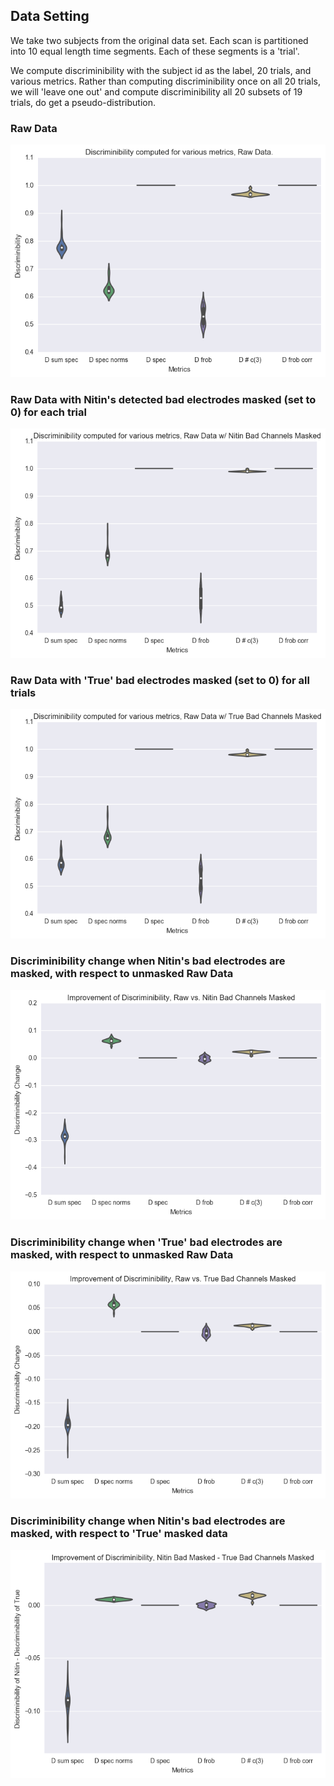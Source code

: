 
## Data Setting
We take two subjects from the original data set. Each scan is partitioned into 10 equal length time segments. Each of these segments is a 'trial'.

We compute discriminibility with the subject id as the label, 20 trials, and various metrics. Rather than computing discriminibility once on all 20 trials, we will 'leave one out' and compute discriminibility all 20 subsets of 19 trials, do get a pseudo-distribution.

### Raw Data
![image](plots/raw.png)

### Raw Data with Nitin's detected bad electrodes masked (set to 0) for each trial
![image](plots/nitin_mask.png)

### Raw Data with 'True' bad electrodes masked (set to 0) for all trials
![image](plots/true_mask.png)

### Discriminibility change when Nitin's bad electrodes are masked, with respect to unmasked Raw Data
![image](plots/raw_vs_nitin.png)

### Discriminibility change when 'True' bad electrodes are masked, with respect to unmasked Raw Data
![image](plots/raw_vs_true.png)

### Discriminibility change when Nitin's bad electrodes are masked, with respect to 'True' masked data
![image](plots/nitin_minus_true.png)
